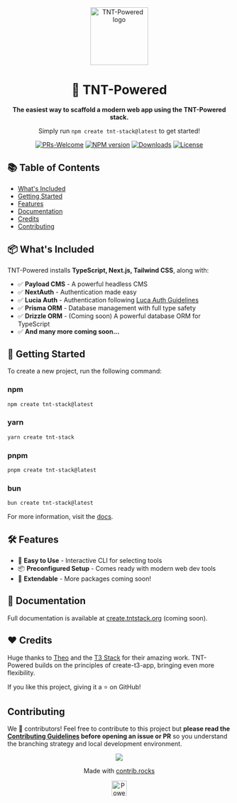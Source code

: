 <div align="center">
<picture>
  <source
    media="(prefers-color-scheme: dark)"
    srcset="https://github.com/SlickYeet/create-tnt-stack/blob/8fbac6741f1a0003bbd36e512e8a859b52db0793/web/public/logo.light.png"
  />
  <img
    src="https://github.com/SlickYeet/create-tnt-stack/blob/8fbac6741f1a0003bbd36e512e8a859b52db0793/web/public/logo.dark.png"
    width="130"
    alt="TNT-Powered logo"
  />
</picture>

# 🚀 TNT-Powered

**The easiest way to scaffold a modern web app using the TNT-Powered stack.**

Simply run `npm create tnt-stack@latest` to get started!

[![PRs-Welcome][contribute-image]][contribute-url]
[![NPM version][npm-image]][npm-url] [![Downloads][downloads-image]][npm-url]
[![License][license-image]][license-url]

</div>

## 📚 Table of Contents

- <a href="#whats-included">What's Included</a>
- <a href="#getting-started">Getting Started</a>
- <a href="#features">Features</a>
- <a href="#documentation">Documentation</a>
- <a href="#credits">Credits</a>
- <a href="#contributing">Contributing</a>

<h2 id="whats-included">📦 What's Included</h2>

TNT-Powered installs **TypeScript, Next.js, Tailwind CSS**, along with:

- ✅ **Payload CMS** - A powerful headless CMS
- ✅ **NextAuth** - Authentication made easy
- ✅ **Lucia Auth** - Authentication following
  [Luca Auth Guidelines](https://lucia-auth.com/)
- ✅ **Prisma ORM** - Database management with full type safety
- ✅ **Drizzle ORM** - (Coming soon) A powerful database ORM for TypeScript
- ✅ **And many more coming soon...**

<h2 id="getting-started">🚀 Getting Started</h2>

To create a new project, run the following command:

### npm

```bash
npm create tnt-stack@latest
```

### yarn

```bash
yarn create tnt-stack
```

### pnpm

```bash
pnpm create tnt-stack@latest
```

### bun

```bash
bun create tnt-stack@latest
```

For more information, visit the
[docs](https://create.tntstack.org/docs/installation).

<h2 id="features">🛠 Features</h2>

- 🎯 **Easy to Use** - Interactive CLI for selecting tools
- 📦 **Preconfigured Setup** - Comes ready with modern web dev tools
- 🚀 **Extendable** - More packages coming soon!

<h2 id="documentation">📖 Documentation</h2>

Full documentation is available at
[create.tntstack.org](https://create.tntstack.org/docs) (coming soon).

<h2 id="credits">❤️ Credits</h2>

Huge thanks to [Theo]() and the [T3 Stack]() for their amazing work. TNT-Powered
builds on the principles of create-t3-app, bringing even more flexibility.

If you like this project, giving it a ⭐ on GitHub!

<h2 id="contributing">Contributing</h2>

We 💖 contributors! Feel free to contribute to this project but **please read
the [Contributing Guidelines](CONTRIBUTING.md) before opening an issue or PR**
so you understand the branching strategy and local development environment.

<a href="https://github.com/slickyeet/create-tnt-stack/graphs/contributors">
  <p align="center">
    <img src="https://contrib.rocks/image?repo=slickyeet/create-tnt-stack" />
  </p>
</a>

<p align="center">
  Made with <a href="https://contrib.rocks" target="_blank" rel="noopener noreferrer">contrib.rocks</a>
</p>

<div align="center">
  <a
    href="https://vercel.com/?utm_source=famlam&utm_campaign=oss"
    target="_blank"
    rel="noopener noreferrer"
  >
    <img
      height="34px"
      src="https://www.datocms-assets.com/31049/1618983297-powered-by-vercel.svg"
      alt="Powered by vercel"
    />
  </a>
</div>

[contribute-image]: https://img.shields.io/badge/PRs-welcome-blue.svg
[contribute-url]:
  https://github.com/SlickYeet/create-tnt-stack/blob/main/CONTRIBUTING.md
[npm-image]:
  https://img.shields.io/npm/v/create-tnt-stack?color=0b7285&logoColor=0b7285
[npm-url]: https://www.npmjs.com/package/create-tnt-stack
[license-image]:
  https://img.shields.io/github/license/SlickYeet/create-tnt-stack?color=red
[license-url]: https://github.com/SlickYeet/create-tnt-stack/blob/main/LICENSE
[downloads-image]:
  https://img.shields.io/npm/dm/tnt-stack?color=364fc7&logoColor=364fc7

